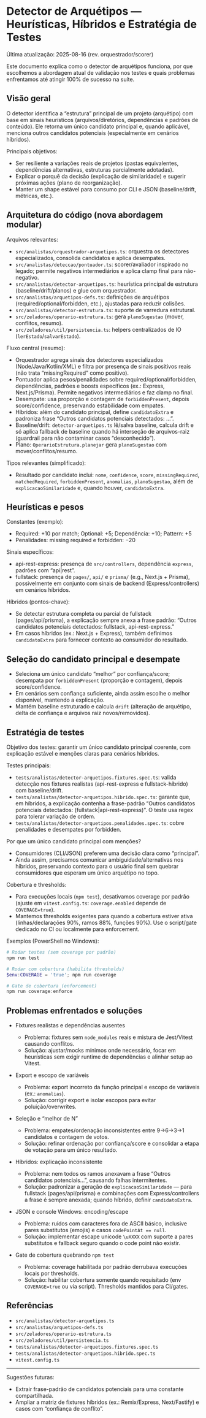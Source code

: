 # Detector de Arquétipos — Heurísticas, Híbridos e Estratégia de Testes

Última atualização: 2025-08-16 (rev. orquestrador/scorer)

Este documento explica como o detector de arquétipos funciona, por que escolhemos a abordagem atual de validação nos testes e quais problemas enfrentamos até atingir 100% de sucesso na suíte.

## Visão geral

O detector identifica a “estrutura” principal de um projeto (arquétipo) com base em sinais heurísticos (arquivos/diretórios, dependências e padrões de conteúdo). Ele retorna um único candidato principal e, quando aplicável, menciona outros candidatos potenciais (especialmente em cenários híbridos).

Principais objetivos:

- Ser resiliente a variações reais de projetos (pastas equivalentes, dependências alternativas, estruturas parcialmente adotadas).
- Explicar o porquê da decisão (explicação de similaridade) e sugerir próximas ações (plano de reorganização).
- Manter um shape estável para consumo por CLI e JSON (baseline/drift, métricas, etc.).

## Arquitetura do código (nova abordagem modular)

Arquivos relevantes:

- `src/analistas/orquestrador-arquetipos.ts`: orquestra os detectores especializados, consolida candidatos e aplica desempates.
- `src/analistas/deteccao/pontuador.ts`: scorer/avaliador inspirado no legado; permite negativos intermediários e aplica clamp final para não-negativo.
- `src/analistas/detector-arquetipos.ts`: heurística principal de estrutura (baseline/drift/planos) e glue com orquestrador.
- `src/analistas/arquetipos-defs.ts`: definições de arquétipos (required/optional/forbidden, etc.), ajustadas para reduzir colisões.
- `src/analistas/detector-estrutura.ts`: suporte de varredura estrutural.
- `src/zeladores/operario-estrutura.ts`: gera `planoSugestao` (mover, conflitos, resumo).
- `src/zeladores/util/persistencia.ts`: helpers centralizados de IO (`lerEstado`/`salvarEstado`).

Fluxo central (resumo):

- Orquestrador agrega sinais dos detectores especializados (Node/Java/Kotlin/XML) e filtra por presença de sinais positivos reais (não trata “missingRequired” como positivo).
- Pontuador aplica pesos/penalidades sobre required/optional/forbidden, dependências, padrões e boosts específicos (ex.: Express, Next.js/Prisma). Permite negativos intermediários e faz clamp no final.
- Desempate: usa proporção e contagem de `forbiddenPresent`, depois score/confidence, preservando estabilidade com empates.
- Híbridos: além do candidato principal, define `candidatoExtra` e padroniza frase “Outros candidatos potenciais detectados: …”.
- Baseline/drift: `detector-arquetipos.ts` lê/salva baseline, calcula drift e só aplica fallback de baseline quando há interseção de arquivos-raiz (guardrail para não contaminar casos “desconhecido”).
- Plano: `OperarioEstrutura.planejar` gera `planoSugestao` com mover/conflitos/resumo.

Tipos relevantes (simplificado):

- Resultado por candidato inclui: `nome`, `confidence`, `score`, `missingRequired`, `matchedRequired`, `forbiddenPresent`, `anomalias`, `planoSugestao`, além de `explicacaoSimilaridade` e, quando houver, `candidatoExtra`.

## Heurísticas e pesos

Constantes (exemplo):

- Required: +10 por match; Optional: +5; Dependência: +10; Pattern: +5
- Penalidades: missing required e forbidden: −20

Sinais específicos:

- api-rest-express: presença de `src/controllers`, dependência `express`, padrões com “api|rest”.
- fullstack: presença de `pages/`, `api/` e `prisma/` (e.g., Next.js + Prisma), possivelmente em conjunto com sinais de backend (Express/controllers) em cenários híbridos.

Híbridos (pontos-chave):

- Se detectar estrutura completa ou parcial de fullstack (pages/api/prisma), a explicação sempre anexa a frase padrão: “Outros candidatos potenciais detectados: fullstack, api-rest-express.”
- Em casos híbridos (ex.: Next.js + Express), também definimos `candidatoExtra` para fornecer contexto ao consumidor do resultado.

## Seleção do candidato principal e desempate

- Seleciona um único candidato “melhor” por confiança/score; desempata por `forbiddenPresent` (proporção e contagem), depois score/confidence.
- Em cenários sem confiança suficiente, ainda assim escolhe o melhor disponível, mantendo a explicação.
- Mantém baseline estruturado e calcula `drift` (alteração de arquétipo, delta de confiança e arquivos raiz novos/removidos).

## Estratégia de testes

Objetivo dos testes: garantir um único candidato principal coerente, com explicação estável e menções claras para cenários híbridos.

Testes principais:

- `tests/analistas/detector-arquetipos.fixtures.spec.ts`: valida detecção nos fixtures realistas (api-rest-express e fullstack-híbrido) com baseline/drift.
- `tests/analistas/detector-arquetipos.hibrido.spec.ts`: garante que, em híbridos, a explicação contenha a frase-padrão “Outros candidatos potenciais detectados: (fullstack|api-rest-express)”. O teste usa regex para tolerar variação de ordem.
- `tests/analistas/detector-arquetipos.penalidades.spec.ts`: cobre penalidades e desempates por forbidden.

Por que um único candidato principal com menções?

- Consumidores (CLI/JSON) preferem uma decisão clara como “principal”.
- Ainda assim, precisamos comunicar ambiguidade/alternativas nos híbridos, preservando contexto para o usuário final sem quebrar consumidores que esperam um único arquétipo no topo.

Cobertura e thresholds:

- Para execuções locais (`npm test`), desativamos coverage por padrão (ajuste em `vitest.config.ts`: `coverage.enabled` depende de `COVERAGE=true`).
- Mantemos thresholds exigentes para quando a cobertura estiver ativa (linhas/declarações 90%, ramos 88%, funções 90%). Use o script/gate dedicado no CI ou localmente para enforcement.

Exemplos (PowerShell no Windows):

```powershell
# Rodar testes (sem coverage por padrão)
npm run test

# Rodar com cobertura (habilita thresholds)
$env:COVERAGE = 'true'; npm run coverage

# Gate de cobertura (enforcement)
npm run coverage:enforce
```

## Problemas enfrentados e soluções

- Fixtures realistas e dependências ausentes
  - Problema: fixtures sem `node_modules` reais e mistura de Jest/Vitest causando conflitos.
  - Solução: ajustar/mocks mínimos onde necessário, focar em heurísticas sem exigir runtime de dependências e alinhar setup ao Vitest.

- Export e escopo de variáveis
  - Problema: export incorreto da função principal e escopo de variáveis (ex.: `anomalias`).
  - Solução: corrigir export e isolar escopos para evitar poluição/overwrites.

- Seleção e “melhor de N”
  - Problema: empates/ordenação inconsistentes entre 9→6→3→1 candidatos e contagem de votos.
  - Solução: refinar ordenação por confiança/score e consolidar a etapa de votação para um único resultado.

- Híbridos: explicação inconsistente
  - Problema: nem todos os ramos anexavam a frase “Outros candidatos potenciais…”, causando falhas intermitentes.
  - Solução: padronizar a geração de `explicacaoSimilaridade` — para fullstack (pages/api/prisma) e combinações com Express/controllers a frase é sempre anexada; quando híbrido, definir `candidatoExtra`.

- JSON e console Windows: encoding/escape
  - Problema: ruídos com caracteres fora de ASCII básico, inclusive pares substitutos (emojis) e casos `codePointAt == null`.
  - Solução: implementar escape unicode `\uXXXX` com suporte a pares substitutos e fallback seguro quando o code point não existir.

- Gate de cobertura quebrando `npm test`
  - Problema: coverage habilitada por padrão derrubava execuções locais por thresholds.
  - Solução: habilitar cobertura somente quando requisitado (env `COVERAGE=true` ou via script). Thresholds mantidos para CI/gates.

## Referências

- `src/analistas/detector-arquetipos.ts`
- `src/analistas/arquetipos-defs.ts`
- `src/zeladores/operario-estrutura.ts`
- `src/zeladores/util/persistencia.ts`
- `tests/analistas/detector-arquetipos.fixtures.spec.ts`
- `tests/analistas/detector-arquetipos.hibrido.spec.ts`
- `vitest.config.ts`

---

Sugestões futuras:

- Extrair frase-padrão de candidatos potenciais para uma constante compartilhada.
- Ampliar a matriz de fixtures híbridos (ex.: Remix/Express, Next/Fastify) e casos com “confiança de conflito”.
